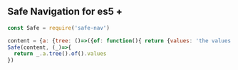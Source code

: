 ## Safe Navigation for es5 +

```javascript
const Safe = require('safe-nav')

content = {a: {tree: ()=>({of: function(){ return {values: 'the values'} } }) }}
Safe(content, (_)=>{
  return _.a.tree().of().values
})
```
